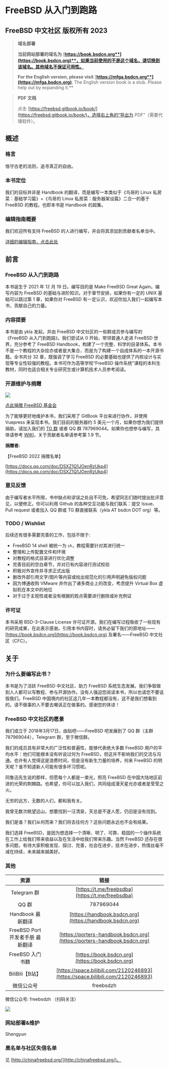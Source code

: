 # FreeBSD 从入门到跑路

## FreeBSD 中文社区 版权所有 2023

> **域名部署**
>
> **当前网站部署的域名为** [**https://book.bsdcn.org**](https://book.bsdcn.org)**，如果当前使用的不是这个域名，请切换到该域名。其他域名不保证可用性。**
>
> **For the English version, please visit** [**https://mfga.bsdcn.org**](https://mfga.bsdcn.org)**. The English version book is a stub. Please help out by expanding it.**

> **PDF 文档**
>
> 点击 [https://freebsd.gitbook.io/book/](https://freebsd.gitbook.io/book/)，选择右上角的“导出为 PDF”（需要代理软件）。

## 概述

### 格言

恪守古老的法则，追寻真正的自由。

### 本书定位

我们的目标并非是 Handbook 的翻译，而是编写一本类似于《鸟哥的 Linux 私房菜：基础学习篇》+《鸟哥的 Linux 私房菜：服务器架设篇》二合一的基于 FreeBSD 的教程。也即本书是 Handbook 的超集。

### 编辑指南概要

我们欢迎所有支持 FreeBSD 的人进行编写，并会将其添加到贡献者名单当中。

[详细的编辑指南，点击此处](https://github.com/FreeBSD-Ask/FreeBSD-Ask/wiki)

## 前言

### FreeBSD 从入门到跑路

本书诞生于 2021 年 12 月 19 日。编写目的是 Make FreeBSD Great Again。编写内容为 FreeBSD 的基础与进阶知识。对于章节安排，如果你有一定的 UNIX 基础可以跳过第 1 章，如果你对 FreeBSD 有一定认识，欢迎你加入我们一起编写本书，贡献自己的力量。

### 内容提要

本书是由 ykla 发起，并由 FreeBSD 中文社区的一些群成员参与编写的《FreeBSD 从入门到跑路》。我们尝试从 0 开始，带领普通人走进 FreeBSD 世界，充分参考了 FreeBSD Handbook，构建了一个完整、科学的目录体系。本书不是一个教程的大杂烩亦或者是大集合，而是为了构建一个自成体系的一本开源书籍。全书共分 32 章，既强调了学习 FreeBSD 的必要基础也提供了内核设计与实现等专业性较强的教程。本书可作为高等学校“FreeBSD 操作系统”课程的本科生教材，同时也适合相关专业研究生或计算机技术人员参考阅读。

### 开源维护与捐赠

![](.gitbook/assets/proud\_donor.gif)

[点此捐赠 FreeBSD 基金会](https://freebsdfoundation.org/donate)

为了能够更好地维护本书，我们采用了 GitBook 平台来进行协作，并使用 Vuepress 来呈现本书。我们目前的服务器约 5 美元一个月，如果你想为我们提供捐助，请加入我们的 [TG 群](https://t.me/freebsdba) 或者 QQ 群 787969044。如果你也想参与编写，具体请参考 [WIKI](https://github.com/FreeBSD-Ask/FreeBSD-Ask/wiki/%E3%80%8AFreeBSD-%E4%BB%8E%E5%85%A5%E9%97%A8%E5%88%B0%E8%B7%91%E8%B7%AF%E3%80%8B%E7%BC%96%E8%BE%91%E6%8C%87%E5%8D%97)，关于贡献者名单请参考第 1.9 节。

**捐赠者:**

【FreeBSD 2022 捐赠名单】

[https://docs.qq.com/doc/DSXZ1Q1JOenRzUkp4](https://docs.qq.com/doc/DSXZ1Q1JOenRzUkp4)

### 意见反馈

由于编写者水平所限，书中缺点和谬误之处自不可免，希望同志们随时提出批评意见，以便修正。你可以利用 Github 的各种交互功能与我们联系：提交 Issue、Pull request 或者加入 QQ 群或 TG 群直接联系（ykla AT bsdcn DOT org）等。

### TODO / Wishlist

后续还有很多需要完善的工作，包括不限于:

* FreeBSD 14 shell 被统一为 `sh`，教程需要针对其进行统一
* 整理和上传配置文件和环境
* 对教程的格式目录进行优化调整
* 完善目前的空白章节，并对已有内容进行测试校验
* 积极对外宣传并寻求正式出版
* 删改外部引用文字/图片等内容或给出规范化的引用声明避免版权问题
* 因为博通收购 VMware 并作出了诸多商业上的改变，考虑提升 Virtual Box 虚拟机在本文中的地位
* 对于过于主观性或者没有根据的观点需要进行删除或补充例证

### 许可证

本书采用 BSD-3-Clause License 许可证开源。我们在编写过程吸收了一些现有的研究成果，在此表示感谢。引用本书内容时，请务必留下我们的原地址——[https://book.bsdcn.org](https://book.bsdcn.org) 及署名——FreeBSD 中文社区（CFC）。

## 关于

### 为什么要编写此书？

本书是为了活跃 FreeBSD 中文社区、助力 FreeBSD 系统生态发展。我们争取做到人人都可以写教程、参与开源协作。没有人强迫您阅读本书，所以也请您不要诋毁我们。FreeBSD 中国境内的社区这几年一本教程都没有，这不是我们想看到的。请不做事的人不要去嘲讽正在做事的。感谢您的体谅！

### FreeBSD 中文社区的愿景

我们成立于 2018年3月17日，由贴吧——FreeBSD 吧发展到了 QQ 群（主群 787969044），Telegram 群，至于微信群。

我们的成员具有非常大的广泛性和普遍性，能够代表绝大多数 FreeBSD 用户的平均水平：他们可能根本没有听说过何为 FreeBSD，但这并不影响我们的交流与沟通。也许有人觉得这是浪费时间，但是没有新生力量的培养，何来 FreeBSD 的明天呢？谁不知道新人可能有很多坏习惯呢。

同鲁迅先生说的那样，但愿每个人都是一束光，照亮 FreeBSD 在中国大陆地区前进的光荣的荆棘路。也希望，你可以加入我们，共同组成漫天星光亦或者是莹莹之火。

无穷的远方，无数的人们，都和我有关。

我曾无数次眺望远山，想要找到一汪清泉，天总是不遂人愿，仍旧是没有找到。

我们是谁？我们从何而来？我们将去往何方？这些问题永远也不会有结果。

我们选择 FreeBSD，是因为想选择一个清晰、明了、可靠、稳固的一个操作系统在工作上给我们带来收益以及在生活中给我们带来乐趣。当然 FreeBSD 还存在很多问题，有待大家积极发现、探讨、完善，社会在进步，技术在进步，热情丝毫不减在持续，未来越来越美好。

### 其他

|            资源           |                                       链接                                       |
| :---------------------: | :----------------------------------------------------------------------------: |
|        Telegram 群       |                [https://t.me/freebsdba](https://t.me/freebsdba)                |
|           QQ 群          |                                    787969044                                   |
|      Handbook 最新翻译      |            [https://handbook.bsdcn.org](https://handbook.bsdcn.org)            |
| FreeBSD Port 开发者手册 最新翻译 |    [https://porters-handbook.bsdcn.org](https://porters-handbook.bsdcn.org)    |
|       FreeBSD 入门书籍      |                [https://book.bsdcn.org](https://book.bsdcn.org)                |
|       BiliBili【B站】      | [https://space.bilibili.com/2120246893](https://space.bilibili.com/2120246893) |
|          微信公众号          |                                    freebsdzh                                   |

微信公众号: freebsdzh （扫码关注）

![](.gitbook/assets/qrcode\_for\_gh\_3b263cc9b20b\_258.jpg)

### 网站部署&维护

Shengyun

### 黑名单与社区失信名单

见 [http://chinafreebsd.org/](http://chinafreebsd.org/)。
